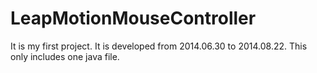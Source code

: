 # LeapMotionMouseController
It is my first project.
It is developed from 2014.06.30 to 2014.08.22.
This only includes one java file.
